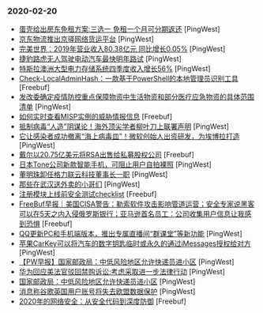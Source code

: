 ### 2020-02-20

* [蛋壳给出房东免租方案:三选一 免租一个月可分期返还](https://www.pingwest.com/w/205489) [PingWest]
* [京东物流推出京驿网络货运平台](https://www.pingwest.com/w/205486) [PingWest]
* [完美世界：2019年营业收入80.38亿元 同比增长0.05%](https://www.pingwest.com/w/205485) [PingWest]
* [捷豹路虎无人驾驶电动汽车最快明年路试](https://www.pingwest.com/w/205482) [PingWest]
* [特斯拉澳洲大型电力存储系统四季度收入增长56%](https://www.pingwest.com/w/205479) [PingWest]
* [Check-LocalAdminHash：一款基于PowerShell的本地管理员识别工具](https://www.freebuf.com/sectool/226492.html) [Freebuf]
* [发改委确定疫情防控重点保障物资中生活物资和部分医疗应急物资的具体范围清单](https://www.pingwest.com/w/205460) [PingWest]
* [如何实时查看MISP实例的威胁情报信息](https://www.freebuf.com/articles/network/226685.html) [Freebuf]
* [抵制病毒“人造”阴谋论！海外顶尖学者柳叶刀上联署声明](https://www.pingwest.com/a/205462) [PingWest]
* [它让感染者成功撤离“海上病毒皿”！微软创始人出资研发，为埃博拉打造](https://www.pingwest.com/a/205461) [PingWest]
* [戴尔以20.75亿美元将RSA出售给私募股权公司](https://www.freebuf.com/news/227769.html) [Freebuf]
* [日本Tone公司新款智能手机，可阻止用户自拍裸照](https://www.pingwest.com/w/205449) [PingWest]
* [董明珠卸任格力联云科技董事长一职](https://www.pingwest.com/w/205445) [PingWest]
* [那些在武汉送外卖的小哥们](https://www.pingwest.com/a/205160) [PingWest]
* [注册模块上线前安全测试checklist](https://www.freebuf.com/articles/web/226526.html) [Freebuf]
* [FreeBuf早报｜美国CISA警告：勒索软件攻击影响管道运营；安全专家说黑客可以在5天之内入侵俄罗斯银行；亚马逊首名员工：公司收集用户信息让我感到恐惧](https://www.freebuf.com/news/227701.html) [Freebuf]
* [QQ更新PC和手机端版本，推出专属直播间“群课堂”等新功能](https://www.pingwest.com/w/205439) [PingWest]
* [苹果CarKey可以将汽车的数字钥匙临时或永久的通过iMessages授权给对方](https://www.pingwest.com/w/205438) [PingWest]
* [【PW早报】国家邮政局：中低风险地区允许快递员进小区](https://www.pingwest.com/w/205437) [PingWest]
* [华为回应美法官驳回禁购诉讼:考虑采取进一步法律行动](https://www.pingwest.com/w/205435) [PingWest]
* [国家邮政局：中低风险地区允许快递员进小区](https://www.pingwest.com/w/205433) [PingWest]
* [消息称谷歌英国用户账号将失去欧盟数据保护](https://www.pingwest.com/w/205428) [PingWest]
* [2020年的网络安全：从安全代码到深度防御](https://www.freebuf.com/articles/network/227162.html) [Freebuf]
